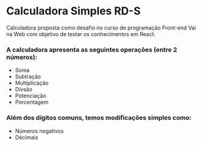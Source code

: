 # Calculadora Simples RD-S

Calculadora proposta como desafio no curso de programação Front-end Vai na Web com objetivo de testar os conhecimentos em React.

### A calculadora apresenta as seguintes operações (entre 2 números):
- Soma
- Subtração
- Multiplicação
- Divsão
- Potenciação
- Porcentagem

### Além dos dígitos comuns, temos modificações simples como:
- Números negativos
- Décimais